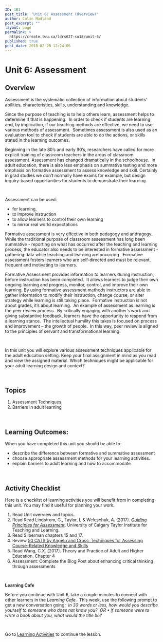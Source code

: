```yaml
---
ID: 101
post_title: 'Unit 6: Assessment (Overview)'
author: Colin Madland
post_excerpt: ""
layout: page
permalink: >
  https://create.twu.ca/ldrs627-su18/unit-6/
published: true
post_date: 2018-02-20 12:24:06
---
```

<h1>Unit 6: Assessment</h1>
<h2>Overview</h2>
Assessment is the systematic collection of information about students’ abilities, characteristics, skills, understanding and knowledge.

Since the purpose of teaching is to help others learn, assessment helps to determine if that is happening.  In order to check if students are learning and, by implication, if our teaching methods are effective, we need to use various methods of assessment.  Sometimes assessment is also used as an evaluation tool to check if students are able to do the actions, or skills stated in the learning outcomes.

Beginning in the late 80’s and early 90’s, researchers have called for more explicit training of classroom teachers in the areas of classroom assessment. Assessment has changed dramatically in the schoolhouse.  In adult education, there is also less emphasis on summative testing and more emphasis on formative assessment to assess knowledge and skill. Certainly in grad studies we don’t normally have exams for example, but design inquiry-based opportunities for students to demonstrate their learning.

&nbsp;

Assessment can be used:
<ul>
 	<li>for learning,</li>
 	<li>to improve instruction</li>
 	<li>to allow learners to control their own learning</li>
 	<li>to mirror real world expectations</li>
</ul>
Formative assessment is very effective in both pedagogy and andragogy. While the traditional purpose of classroom assessment has long been summative - reporting on what has occurred after the teaching and learning process, the educator also needs to be interested in formative assessment - gathering data while teaching and learning are occurring.  Formative assessment fosters learners who are self-directed and must be relevant, frequent and motivating to learners.

Formative Assessment provides information to learners during instruction, before instruction has been completed.  It allows learners to judge their own ongoing learning and progress, monitor, control, and improve their own learning. By using formative assessment methods instructors are able to gather information to modify their instruction, change course, or alter strategy while learning is still taking place.  Formative instruction is not about grades, it’s about learning.  An example of assessment as learning is the peer review process.  By critically engaging with another’s work and giving substantive feedback, learners have the opportunity to respond from a learning stance.  The intellectual humility this takes is focused on process and improvement – the growth of people.  In this way, peer review is aligned to the principles of servant and transformational learning.

&nbsp;

In this unit you will explore various assessment techniques applicable for the adult education setting. Keep your final assignment in mind as you read and view the assigned material. Which techniques might be applicable for your adult learning design and context?

&nbsp;
<h2>Topics</h2>
<ol>
 	<li>Assessment Techniques</li>
 	<li>Barriers in adult learning</li>
</ol>
&nbsp;
<h2>Learning Outcomes:</h2>
When you have completed this unit you should be able to:
<ul>
 	<li>describe the difference between formative and summative assessment</li>
 	<li>choose appropriate assessment methods for your learning activities.</li>
 	<li>explain barriers to adult learning and how to accommodate.</li>
</ul>
<strong> </strong>
<h2>Activity Checklist</h2>
Here is a checklist of learning activities you will benefit from in completing this unit. You may find it useful for planning your work.
<ol>
 	<li>Read Unit overview and topics.</li>
 	<li>Read Read Lindstrom, G., Taylor, L &amp; Weleschuk, A. (2017). <a href="http://studentassessment.ucalgaryblogs.ca/files/2017/06/Guiding-Principles-for-Assessment-of-Student-Learning-FINAL.pdf"><em>Guiding Principles for Assessment</em></a>. University of Calgary Taylor Institute for Teaching and Learning.</li>
 	<li>Read Silberman chapters 15 and 17.</li>
 	<li>Review <a href="https://vcsa.ucsd.edu/_files/assessment/resources/50_cats.pdf">50 CATS by Angelo and Cross: Techniques for Assessing Course-Related Knowledge and Skills</a></li>
 	<li>Read Wang, C.X. (2017). Theory and Practice of Adult and Higher Education. Chapter 4</li>
 	<li>Assessment: Complete the Blog Post about enhancing critical thinking through assessments</li>
</ol>
<strong> </strong>

<strong>Learning Cafe </strong>

Before you continue with Unit 6, take a couple minutes to connect with other learners in the <em>Learning Cafe</em>.  This week, use the following prompt to get a new conversation going<em>:  In 30 words or less, how would you describe yourself to someone who does not know you?  OR • If someone were to write a book about you, what would the title be? </em>

&nbsp;

Go to <a href="https://create.twu.ca/ldrs627-su18/unit-6-learning-activities/">Learning Activities</a> to continue the lesson.